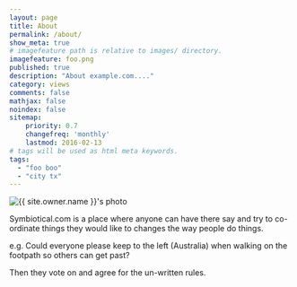 ```yaml
---
layout: page
title: About
permalink: /about/
show_meta: true
# imagefeature path is relative to images/ directory.
imagefeature: foo.png
published: true
description: "About example.com...."
category: views
comments: false
mathjax: false
noindex: false
sitemap:
    priority: 0.7
    changefreq: 'monthly'
    lastmod: 2016-02-13
# tags will be used as html meta keywords.    
tags:
  - "foo boo"
  - "city tx"
---
```


<div class="post-author text-center">                       
            <img src="{{ site.urlimg }}{{ site.owner.avatar }}" alt="{{ site.owner.name }}'s photo" itemprop="image" class="post-avatar img-circle img-responsive"/> 
<span class="social-icons" style="padding-top: 10px; padding-bottom: 1px;">
<a href="{{ site.url }}/cv" title="Curriculum Vitae" class="social-icons"><i class="iconm iconm-profile" style="vertical-align: top;"></i></a>
<a href="{{ site.url }}/about/publications/" class="social-icons" title="Publications"><i class="iconm iconm-file-pdf"></i></a>
<a href="{{ site.owner.linkedin }}" class="social-icons" title="LinkedIn profile"><i class="iconm iconm-linkedin2"></i></a>
</span>
</div>

Symbiotical.com is a place where anyone can have there say and try to co-ordinate things they would like to changes the way people do things.

e.g. Could everyone please keep to the left (Australia) when walking on the footpath so others can get past?

Then they vote on and agree for the un-written rules.
